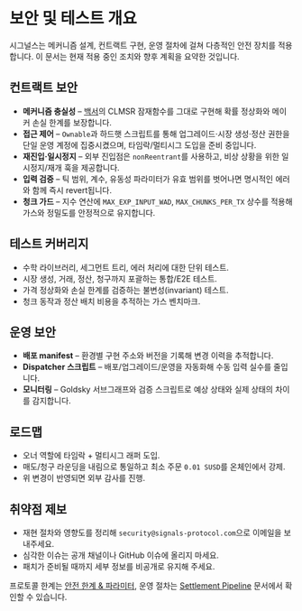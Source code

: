 # 보안 및 테스트 개요

시그널스는 메커니즘 설계, 컨트랙트 구현, 운영 절차에 걸쳐 다층적인 안전 장치를 적용합니다. 이 문서는 현재 적용 중인 조치와 향후 계획을 요약한 것입니다.

## 컨트랙트 보안

- **메커니즘 충실성** – [백서](/whitepaper.pdf)의 CLMSR 잠재함수를 그대로 구현해 확률 정상화와 메이커 손실 한계를 보장합니다.
- **접근 제어** – `Ownable`과 하드햇 스크립트를 통해 업그레이드·시장 생성·정산 권한을 단일 운영 계정에 집중시켰으며, 타임락/멀티시그 도입을 준비 중입니다.
- **재진입·일시정지** – 외부 진입점은 `nonReentrant`를 사용하고, 비상 상황을 위한 일시정지/재개 훅을 제공합니다.
- **입력 검증** – 틱 범위, 계수, 유동성 파라미터가 유효 범위를 벗어나면 명시적인 에러와 함께 즉시 revert됩니다.
- **청크 가드** – 지수 연산에 `MAX_EXP_INPUT_WAD`, `MAX_CHUNKS_PER_TX` 상수를 적용해 가스와 정밀도를 안정적으로 유지합니다.

## 테스트 커버리지

- 수학 라이브러리, 세그먼트 트리, 에러 처리에 대한 단위 테스트.
- 시장 생성, 거래, 정산, 청구까지 포괄하는 통합/E2E 테스트.
- 가격 정상화와 손실 한계를 검증하는 불변성(invariant) 테스트.
- 청크 동작과 정산 배치 비용을 추적하는 가스 벤치마크.

## 운영 보안

- **배포 manifest** – 환경별 구현 주소와 버전을 기록해 변경 이력을 추적합니다.
- **Dispatcher 스크립트** – 배포/업그레이드/운영을 자동화해 수동 입력 실수를 줄입니다.
- **모니터링** – Goldsky 서브그래프와 검증 스크립트로 예상 상태와 실제 상태의 차이를 감지합니다.

## 로드맵

- 오너 역할에 타임락 + 멀티시그 래퍼 도입.
- 매도/청구 라운딩을 내림으로 통일하고 최소 주문 `0.01 SUSD`를 온체인에서 강제.
- 위 변경이 반영되면 외부 감사를 진행.

## 취약점 제보

- 재현 절차와 영향도를 정리해 `security@signals-protocol.com`으로 이메일을 보내주세요.
- 심각한 이슈는 공개 채널이나 GitHub 이슈에 올리지 마세요.
- 패치가 준비될 때까지 세부 정보를 비공개로 유지해 주세요.

프로토콜 한계는 [안전 한계 & 파라미터](../mechanism/safety-parameters.md), 운영 절차는 [Settlement Pipeline](../market/settlement-pipeline.md) 문서에서 확인할 수 있습니다.
